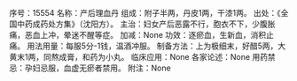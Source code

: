 序号：15554
名称：产后理血丹
组成：附子半两，丹皮1两，干漆1两。
出处：《全国中药成药处方集》（沈阳方）。
主治：妇女产后恶露不行，胞衣不下，少腹胀痛，恶血上冲，晕迷不醒等症。
加减：None
功效：逐瘀血，生新血，消积止痛。
用法用量：每服5分-1钱，温酒冲服。
制备方法：上为极细末，好醋5两，大黄末1两，同熬成膏，和药为小丸。
临床应用：None
各家论述：None
用药禁忌：孕妇忌服，血虚无瘀者禁用。
附注：None
